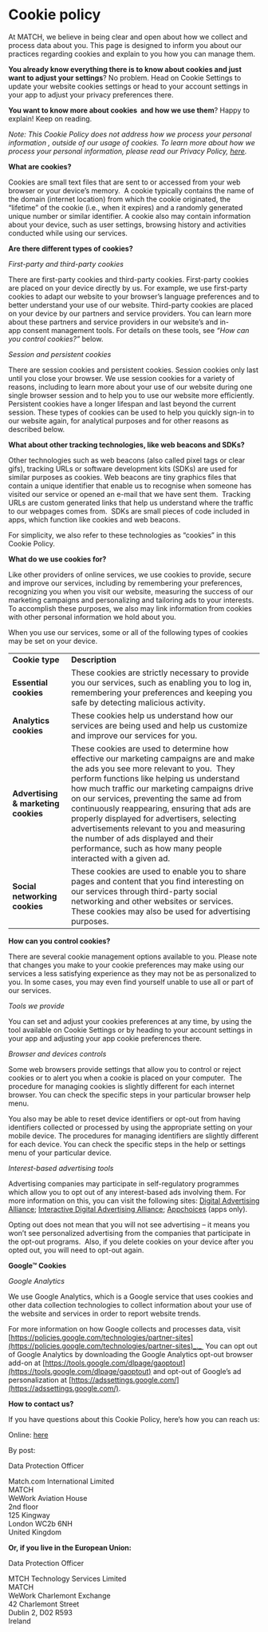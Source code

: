 Cookie policy
=============

At MATCH, we believe in being clear and open about how we collect and process data about you. This page is designed to inform you about our practices regarding cookies and explain to you how you can manage them.

**You already know everything there is to know about cookies and just want to adjust your settings**? No problem. Head on Cookie Settings to update your website cookies settings or head to your account settings in your app to adjust your privacy preferences there.

**You want to know more about cookies  and how we use them**? Happy to explain! Keep on reading.

_Note: This Cookie Policy does not address how we process your personal information , outside of our usage of cookies. To learn more about how we process your personal information, please read our Privacy Policy, [here](https://uk.match.com/pages/misc/privacy?styled=1)._

**What are cookies?**

Cookies are small text files that are sent to or accessed from your web browser or your device’s memory.  A cookie typically contains the name of the domain (internet location) from which the cookie originated, the “lifetime” of the cookie (i.e., when it expires) and a randomly generated unique number or similar identifier. A cookie also may contain information about your device, such as user settings, browsing history and activities conducted while using our services.

**Are there different types of cookies?**

_First-party and third-party cookies_

There are first-party cookies and third-party cookies. First-party cookies are placed on your device directly by us. For example, we use first-party cookies to adapt our website to your browser’s language preferences and to better understand your use of our website. Third-party cookies are placed on your device by our partners and service providers. You can learn more about these partners and service providers in our website’s and in-app consent management tools. For details on these tools, see _“How can you control cookies?”_ below.

_Session and persistent cookies_

There are session cookies and persistent cookies. Session cookies only last until you close your browser. We use session cookies for a variety of reasons, including to learn more about your use of our website during one single browser session and to help you to use our website more efficiently. Persistent cookies have a longer lifespan and last beyond the current session. These types of cookies can be used to help you quickly sign-in to our website again, for analytical purposes and for other reasons as described below.

**What about other tracking technologies, like web beacons and SDKs?**

Other technologies such as web beacons (also called pixel tags or clear gifs), tracking URLs or software development kits (SDKs) are used for similar purposes as cookies. Web beacons are tiny graphics files that contain a unique identifier that enable us to recognise when someone has visited our service or opened an e-mail that we have sent them.  Tracking URLs are custom generated links that help us understand where the traffic to our webpages comes from.  SDKs are small pieces of code included in apps, which function like cookies and web beacons.

For simplicity, we also refer to these technologies as “cookies” in this Cookie Policy.

**What do we use cookies for?**

Like other providers of online services, we use cookies to provide, secure and improve our services, including by remembering your preferences, recognizing you when you visit our website, measuring the success of our marketing campaigns and personalizing and tailoring ads to your interests. To accomplish these purposes, we also may link information from cookies with other personal information we hold about you.

When you use our services, some or all of the following types of cookies may be set on your device.

|     |     |
| --- | --- |
| **Cookie type** | **Description** |
| **Essential  cookies** | These cookies are strictly necessary to provide you our services, such as enabling you to log in, remembering your preferences and keeping you safe by detecting malicious activity. |
| **Analytics cookies** | These cookies help us understand how our services are being used and help us customize and improve our services for you. |
| **Advertising & marketing cookies** | These cookies are used to determine how effective our marketing campaigns are and make the ads you see more relevant to you.  They perform functions like helping us understand how much traffic our marketing campaigns drive on our services, preventing the same ad from continuously reappearing, ensuring that ads are properly displayed for advertisers, selecting advertisements relevant to you and measuring the number of ads displayed and their performance, such as how many people interacted with a given ad. |
| **Social networking cookies** | These cookies are used to enable you to share pages and content that you find interesting on our services through third-party social networking and other websites or services.  These cookies may also be used for advertising purposes. |

**How can you control cookies?**

There are several cookie management options available to you. Please note that changes you make to your cookie preferences may make using our services a less satisfying experience as they may not be as personalized to you. In some cases, you may even find yourself unable to use all or part of our services.

_Tools we provide_

You can set and adjust your cookies preferences at any time, by using the tool available on Cookie Settings or by heading to your account settings in your app and adjusting your app cookie preferences there.

_Browser and devices controls_

Some web browsers provide settings that allow you to control or reject cookies or to alert you when a cookie is placed on your computer.  The procedure for managing cookies is slightly different for each internet browser. You can check the specific steps in your particular browser help menu.

You also may be able to reset device identifiers or opt-out from having identifiers collected or processed by using the appropriate setting on your mobile device. The procedures for managing identifiers are slightly different for each device. You can check the specific steps in the help or settings menu of your particular device.

_Interest-based advertising tools_

Advertising companies may participate in self-regulatory programmes which allow you to opt out of any interest-based ads involving them. For more information on this, you can visit the following sites: [Digital Advertising Alliance](https://optout.aboutads.info/#!/); [Interactive Digital Advertising Alliance](http://www.youronlinechoices.eu/); [Appchoices](http://youradchoices.com/appchoices) (apps only).

Opting out does not mean that you will not see advertising – it means you won’t see personalized advertising from the companies that participate in the opt-out programs.  Also, if you delete cookies on your device after you opted out, you will need to opt-out again.

**Google™ Cookies**

_Google Analytics_

We use Google Analytics, which is a Google service that uses cookies and other data collection technologies to collect information about your use of the website and services in order to report website trends.

For more information on how Google collects and processes data, visit [https://policies.google.com/technologies/partner-sites](https://policies.google.com/technologies/partner-sites)_._  You can opt out of Google Analytics by downloading the Google Analytics opt-out browser add-on at [https://tools.google.com/dlpage/gaoptout](https://tools.google.com/dlpage/gaoptout) and opt-out of Google’s ad personalization at [https://adssettings.google.com/](https://adssettings.google.com/).

**How to contact us?**

If you have questions about this Cookie Policy, here’s how you can reach us:

Online: [here](https://uk.match.com/faq/#privacyRequest)

By post:

Data Protection Officer

Match.com International Limited  
MATCH  
WeWork Aviation House  
2nd floor  
125 Kingway  
London WC2b 6NH  
United Kingdom

**Or, if you live in the European Union:**

Data Protection Officer

MTCH Technology Services Limited  
MATCH  
WeWork Charlemont Exchange  
42 Charlemont Street  
Dublin 2, D02 R593  
Ireland
